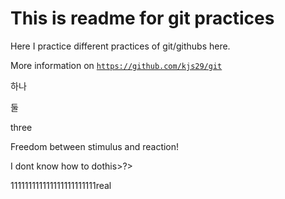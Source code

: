 # This is readme for git practices

Here I practice different practices of git/githubs here.

More information on [`https://github.com/kjs29/git`](https://github.com/kjs29/git)


하나

둘

three



Freedom between stimulus and reaction!




I dont know how to dothis>?>


111111111111111111111111real